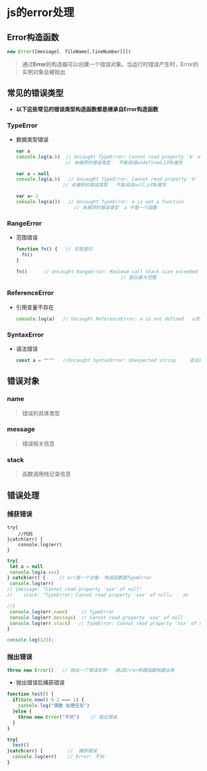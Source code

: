# js的error处理

## Error构造函数

````javascript
new Error([message[, fileName[,lineNumber]]])
````



> 通过**Error**的构造器可以创建一个错误对象。当运行时错误产生时，Error的实例对象会被抛出



## 常见的错误类型

* **以下这些常见的错误类型构造函数都是继承自Error构造函数**

### TypeError

* 数据类型错误

  ````javascript
  var a  
  console.log(a.b)  // Uncaught TypeError: Cannot read property 'b' of undefined
                    // 未捕获的错误类型   不能阅读undefined上的b属性
  ````

  ````javascript
  var a = null
  console.log(a.b)   // Uncaught TypeError: Cannot read property 'b' of null
  				   // 未捕获的错误类型   不能阅读null上的b属性
  ````

  ````javascript
  var a= 1
  console.log(a())   // Uncaught TypeError: a is not a function
    				   // 未捕获的错误类型  a 不是一个函数
  ````



### RangeError

* 范围错误

  ````javascript
  function fn() {   // 无限递归
    fn()
  }
  
  fn()      // Uncaught RangeError: Maximum call stack size exceeded
  										// 超出最大范围
  ````

  

### ReferenceError

* 引用变量不存在

  ````javascript
  console.log(a)   // Uncaught ReferenceError: a is not defined   a没有定义
  ````



### SyntaxError

* 语法错误

  ````javascript
  const a = """"   //Uncaught SyntaxError: Unexpected string     语法错误
  ````

  

## 错误对象

### name

> 错误的具体类型

### message

> 错误相关信息

### stack

> 函数调用栈记录信息





## 错误处理

### 捕获错误

````
try{
	//代码
}catch(err) {
	console.log(err)
}
````

 ````javascript
try{
  let a = null
  console.log(a.xxx)
} catch(err) {     // err是一个对象  构造函数是TypeError
  console.log(err)  
 // {message: "Cannot read property 'xxx' of null"
//    stack: "TypeError: Cannot read property 'xxx' of null↵    at                file:///E:/%E6%A1%8C%E9%9D%A2/project/promiseDemo/main.js:37:17"

//}
  console.log(err.name)     // TypeError
  console.log(err.message)  // Cannot read property 'xxx' of null
  console.log(err.stack)   // TypeError: Cannot read property 'xxx' of null
}

console.log(123);
 ````



### 抛出错误

````javascript
throw new Error()   // 抛出一个错误实例   通过Error构建函数构建出来
````

* 抛出错误后捕获错误

````javascript
function test() {
  if(Date.now() % 2 === 1) {
    console.log("偶数 处理任务")
  }else { 
    throw new Error("不对")    // 抛出错误
  }
}

try{
  test()
}catch(err) {         //  捕获错误
  console.log(err)    // Error: 不对
}
````

